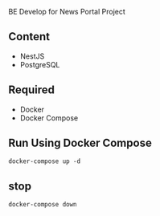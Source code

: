 BE Develop for News Portal Project

## Content 
- NestJS 
- PostgreSQL

## Required
- Docker
- Docker Compose

## Run Using Docker Compose

`docker-compose up -d`

## stop
`docker-compose down`